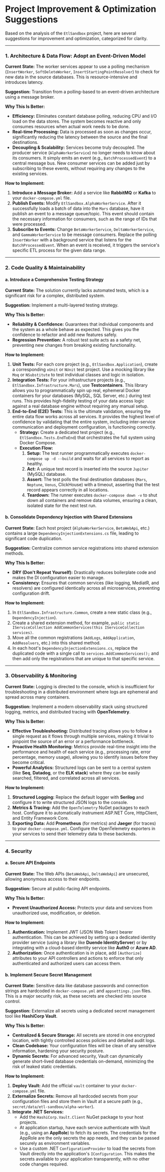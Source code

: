 # Project Improvement & Optimization Suggestions

Based on the analysis of the `EtlSandbox` project, here are several suggestions for improvement and optimization, categorized for clarity.

---

### 1. Architecture & Data Flow: Adopt an Event-Driven Model

**Current State:** The worker services appear to use a polling mechanism (`InsertWorker`, `SoftDeleteWorker`, `InsertStartingPointResolver`) to check for new data in the source databases. This is resource-intensive and introduces latency.

**Suggestion:** Transition from a polling-based to an event-driven architecture using a message broker.

**Why This Is Better:**
*   **Efficiency:** Eliminates constant database polling, reducing CPU and I/O load on the data stores. The system becomes reactive and only consumes resources when actual work needs to be done.
*   **Real-time Processing:** Data is processed as soon as changes occur, significantly reducing the latency between the source and the final destinations.
*   **Decoupling & Scalability:** Services become truly decoupled. The producer service (`AlphaWorkerService`) no longer needs to know about its consumers. It simply emits an event (e.g., `BatchProcessedEvent`) to a central message bus. New consumer services can be added just by subscribing to these events, without requiring any changes to the existing services.

**How to Implement:**
1.  **Introduce a Message Broker:** Add a service like **RabbitMQ** or **Kafka** to your `docker-compose.yml` file.
2.  **Publish Events:** Modify `EtlSandbox.AlphaWorkerService`. After it successfully loads a batch of data into the `Mars` database, have it publish an event to a message queue/topic. This event should contain the necessary information for consumers, such as the range of IDs that were processed.
3.  **Subscribe to Events:** Change `BetaWorkerService`, `DeltaWorkerService`, and `GammaWorkerService` to be message consumers. Replace the polling `InsertWorker` with a background service that listens for the `BatchProcessedEvent`. When an event is received, it triggers the service's specific ETL process for the given data range.

---

### 2. Code Quality & Maintainability

#### a. Introduce a Comprehensive Testing Strategy

**Current State:** The solution currently lacks automated tests, which is a significant risk for a complex, distributed system.

**Suggestion:** Implement a multi-layered testing strategy.

**Why This Is Better:**
*   **Reliability & Confidence:** Guarantees that individual components and the system as a whole behave as expected. This gives you the confidence to refactor and add new features safely.
*   **Regression Prevention:** A robust test suite acts as a safety net, preventing new changes from breaking existing functionality.

**How to Implement:**
1.  **Unit Tests:** For each core project (e.g., `EtlSandbox.Application`), create a corresponding `xUnit` or `NUnit` test project. Use a mocking library like `Moq` or `NSubstitute` to test individual classes and logic in isolation.
2.  **Integration Tests:** For your infrastructure projects (e.g., `EtlSandbox.Infrastructure.Mars`), use **Testcontainers**. This library allows you to programmatically spin up real, ephemeral Docker containers for your databases (MySQL, SQL Server, etc.) during test runs. This provides high-fidelity testing of your data access logic against a real database engine without requiring any manual setup.
3.  **End-to-End (E2E) Tests:** This is the ultimate validation, ensuring the entire data flow works across all services. It provides the highest level of confidence by validating that the entire system, including inter-service communication and deployment configuration, is functioning correctly.
    *   **Strategy:** Create a dedicated test project (e.g., `EtlSandbox.Tests.EndToEnd`) that orchestrates the full system using Docker Compose.
    *   **Execution Flow:**
        1.  **Setup:** The test runner programmatically executes `docker-compose up -d --build` and waits for all services to report as healthy.
        2.  **Act:** A unique test record is inserted into the source `Jupiter` (MySQL) database.
        3.  **Assert:** The test polls the final destination databases (`Mars`, `Neptune`, `Venus`, ClickHouse) with a timeout, asserting that the test record appears correctly in all locations.
        4.  **Teardown:** The runner executes `docker-compose down -v` to shut down all containers and remove data volumes, ensuring a clean, isolated state for the next test run.

#### b. Consolidate Dependency Injection with Shared Extensions

**Current State:** Each host project (`AlphaWorkerService`, `BetaWebApi`, etc.) contains a large `DependencyInjectionExtensions.cs` file, leading to significant code duplication.

**Suggestion:** Centralize common service registrations into shared extension methods.

**Why This Is Better:**
*   **DRY (Don't Repeat Yourself):** Drastically reduces boilerplate code and makes the DI configuration easier to manage.
*   **Consistency:** Ensures that common services (like logging, MediatR, and resolvers) are configured identically across all microservices, preventing configuration drift.

**How to Implement:**
1.  In `EtlSandbox.Infrastructure.Common`, create a new static class (e.g., `DependencyInjection`).
2.  Create a shared extension method, for example, `public static IServiceCollection AddCommonServices(this IServiceCollection services)`.
3.  Move all the common registrations (`AddLogs`, `AddApplication`, `AddResolvers`, etc.) into this shared method.
4.  In each host's `DependencyInjectionExtensions.cs`, replace the duplicated code with a single call to `services.AddCommonServices();` and then add only the registrations that are unique to that specific service.

---

### 3. Observability & Monitoring

**Current State:** Logging is directed to the console, which is insufficient for troubleshooting in a distributed environment where logs are ephemeral and spread across many containers.

**Suggestion:** Implement a modern observability stack using structured logging, metrics, and distributed tracing with **OpenTelemetry**.

**Why This Is Better:**
*   **Effective Troubleshooting:** Distributed tracing allows you to follow a single request as it flows through multiple services, making it trivial to pinpoint the source of an error or a performance bottleneck.
*   **Proactive Health Monitoring:** Metrics provide real-time insight into the performance and health of each service (e.g., processing rate, error percentage, memory usage), allowing you to identify issues before they become critical.
*   **Powerful Analytics:** Structured logs can be sent to a central system (like **Seq**, **Datadog**, or the **ELK stack**) where they can be easily searched, filtered, and correlated across all services.

**How to Implement:**
1.  **Structured Logging:** Replace the default logger with **Serilog** and configure it to write structured JSON logs to the console.
2.  **Metrics & Tracing:** Add the `OpenTelemetry` NuGet packages to each host. Configure it to automatically instrument ASP.NET Core, HttpClient, and Entity Framework Core.
3.  **Exporting Data:** Add **Prometheus** (for metrics) and **Jaeger** (for traces) to your `docker-compose.yml`. Configure the OpenTelemetry exporters in your services to send their telemetry data to these backends.

---

### 4. Security

#### a. Secure API Endpoints

**Current State:** The Web APIs (`BetaWebApi`, `DeltaWebApi`) are unsecured, allowing anonymous access to their endpoints.

**Suggestion:** Secure all public-facing API endpoints.

**Why This Is Better:**
*   **Prevent Unauthorized Access:** Protects your data and services from unauthorized use, modification, or deletion.

**How to Implement:**
1.  **Authentication:** Implement JWT (JSON Web Token) bearer authentication. This can be achieved by setting up a dedicated identity provider service (using a library like **Duende IdentityServer**) or by integrating with a cloud-based identity service like **Auth0** or **Azure AD**.
2.  **Authorization:** Once authentication is in place, add `[Authorize]` attributes to your API controllers and actions to enforce that only authenticated and authorized users can access them.

#### b. Implement Secure Secret Management

**Current State:** Sensitive data like database passwords and connection strings are hardcoded in `docker-compose.yml` and `appsettings.json` files. This is a major security risk, as these secrets are checked into source control.

**Suggestion:** Externalize all secrets using a dedicated secret management tool like **HashiCorp Vault**.

**Why This Is Better:**
*   **Centralized & Secure Storage:** All secrets are stored in one encrypted location, with tightly controlled access policies and detailed audit logs.
*   **Clean Codebase:** Your configuration files will be clean of any sensitive information, hardening your security posture.
*   **Dynamic Secrets:** For advanced security, Vault can dynamically generate short-lived database credentials on-demand, minimizing the risk of leaked static credentials.

**How to Implement:**
1.  **Deploy Vault:** Add the official `vault` container to your `docker-compose.yml` file.
2.  **Externalize Secrets:** Remove all hardcoded secrets from your configuration files and store them in Vault at a secure path (e.g., `secret/data/etl-sandbox/alpha-worker`).
3.  **Integrate .NET Services:**
    *   Add the `HashiCorp.Vault.Client` NuGet package to your host projects.
    *   At application startup, have each service authenticate with Vault (e.g., using an **AppRole**) to fetch its secrets. The credentials for the AppRole are the only secrets the app needs, and they can be passed securely as environment variables.
    *   Use a custom .NET `ConfigurationProvider` to load the secrets from Vault directly into the application's `IConfiguration`. This makes the secrets available to your application transparently, with no other code changes required.
